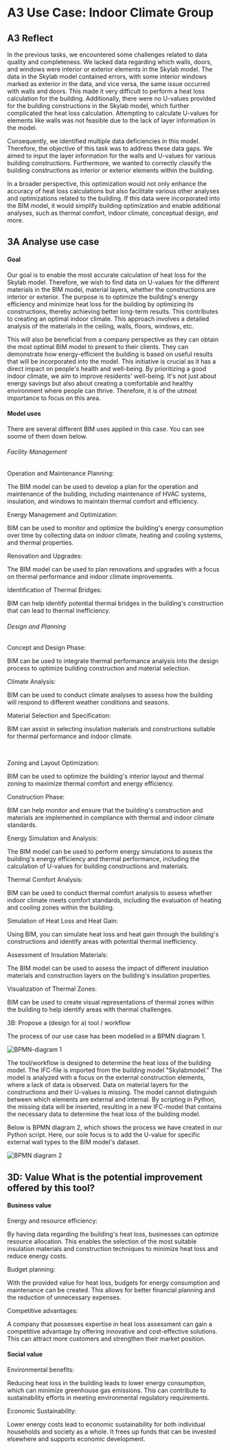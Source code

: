 # A3 Use Case: Indoor Climate Group

## A3 Reflect

In the previous tasks, we encountered some challenges related to data quality and completeness. We lacked data regarding which walls, doors, and windows were interior or exterior elements in the Skylab model. The data in the Skylab model contained errors, with some interior windows marked as exterior in the data, and vice versa, the same issue occurred with walls and doors. This made it very difficult to perform a heat loss calculation for the building. Additionally, there were no U-values provided for the building constructions in the Skylab model, which further complicated the heat loss calculation. Attempting to calculate U-values for elements like walls was not feasible due to the lack of layer information in the model. 

Consequently, we identified multiple data deficiencies in this model. Therefore, the objective of this task was to address these data gaps. We aimed to input the layer information for the walls and U-values for various building constructions. Furthermore, we wanted to correctly classify the building constructions as interior or exterior elements within the building. 

In a broader perspective, this optimization would not only enhance the accuracy of heat loss calculations but also facilitate various other analyses and optimizations related to the building. If this data were incorporated into the BIM model, it would simplify building optimization and enable additional analyses, such as thermal comfort, indoor climate, conceptual design, and more. 

## 3A Analyse use case

#### Goal

Our goal is to enable the most accurate calculation of heat loss for the Skylab model. Therefore, we wish to find data on U-values for the different materials in the BIM model, material layers, whether the constructions are interior or exterior. The purpose is to optimize the building's energy efficiency and minimize heat loss for the building by optimizing its constructions, thereby achieving better long-term results. This contributes to creating an optimal indoor climate. This approach involves a detailed analysis of the materials in the ceiling, walls, floors, windows, etc. 

This will also be beneficial from a company perspective as they can obtain the most optimal BIM model to present to their clients. They can demonstrate how energy-efficient the building is based on useful results that will be incorporated into the model. This initiative is crucial as it has a direct impact on people's health and well-being. By prioritizing a good indoor climate, we aim to improve residents' well-being. It's not just about energy savings but also about creating a comfortable and healthy environment where people can thrive. Therefore, it is of the utmost importance to focus on this area. 

#### Model uses

There are several different BIM uses applied in this case. You can see soome of them down below.  

###### Facility Management

Operation and Maintenance Planning: 

The BIM model can be used to develop a plan for the operation and maintenance of the building, including maintenance of HVAC systems, insulation, and windows to maintain thermal comfort and efficiency. 



Energy Management and Optimization: 

BIM can be used to monitor and optimize the building's energy consumption over time by collecting data on indoor climate, heating and cooling systems, and thermal properties. 



Renovation and Upgrades: 

The BIM model can be used to plan renovations and upgrades with a focus on thermal performance and indoor climate improvements. 



Identification of Thermal Bridges:

BIM can help identify potential thermal bridges in the building's construction that can lead to thermal inefficiency. 



###### Design and Planning

Concept and Design Phase: 

BIM can be used to integrate thermal performance analysis into the design process to optimize building construction and material selection. 



Climate Analysis: 

BIM can be used to conduct climate analyses to assess how the building will respond to different weather conditions and seasons. 



Material Selection and Specification: 

BIM can assist in selecting insulation materials and constructions suitable for thermal performance and indoor climate.

 

Zoning and Layout Optimization: 

BIM can be used to optimize the building's interior layout and thermal zoning to maximize thermal comfort and energy efficiency. 



Construction Phase: 

BIM can help monitor and ensure that the building's construction and materials are implemented in compliance with thermal and indoor climate standards. 



Energy Simulation and Analysis: 

The BIM model can be used to perform energy simulations to assess the building's energy efficiency and thermal performance, including the calculation of U-values for building constructions and materials. 



Thermal Comfort Analysis: 

BIM can be used to conduct thermal comfort analysis to assess whether indoor climate meets comfort standards, including the evaluation of heating and cooling zones within the building. 



Simulation of Heat Loss and Heat Gain: 

Using BIM, you can simulate heat loss and heat gain through the building's constructions and identify areas with potential thermal inefficiency. 



Assessment of Insulation Materials: 

The BIM model can be used to assess the impact of different insulation materials and construction layers on the building's insulation properties. 



Visualization of Thermal Zones: 

BIM can be used to create visual representations of thermal zones within the building to help identify areas with thermal challenges. 



3B: Propose a (design for a) tool / workflow 

The process of our use case has been modelled in a BPMN diagram 1. 

![BPMN-diagram 1](https://github.com/s215270/F23_41934_Advanced_BIM_Group_4/blob/main/A3_OpenBIM_Change/img/BPMN_diagram_1.svg)



The tool/workflow is designed to determine the heat loss of the building model. The IFC-file is imported from the building model "Skylabmodel." The model is analyzed with a focus on the external construction elements, where a lack of data is observed. Data on material layers for the constructions and their U-values is missing. The model cannot distinguish between which elements are external and internal. By scripting in Python, the missing data will be inserted, resulting in a new IFC-model that contains the necessary data to determine the heat loss of the building model. 



Below is BPMN diagram 2, which shows the process we have created in our Python script. Here, our sole focus is to add the U-value for specific external wall types to the BIM model's dataset.

![BPMN diagram 2](A3_OpenBIM_Change/img/BPMN_diagram_2.svg)



## 3D: Value What is the potential improvement offered by this tool?

#### Business value

Energy and resource efficiency: 

By having data regarding the building's heat loss, businesses can optimize resource allocation. This enables the selection of the most suitable insulation materials and construction techniques to minimize heat loss and reduce energy costs. 



Budget planning:

With the provided value for heat loss, budgets for energy consumption and maintenance can be created. This allows for better financial planning and the reduction of unnecessary expenses. 



Competitive advantages:  

A company that possesses expertise in heat loss assessment can gain a competitive advantage by offering innovative and cost-effective solutions. This can attract more customers and strengthen their market position. 



#### Social value

Environmental benefits: 

Reducing heat loss in the building leads to lower energy consumption, which can minimize greenhouse gas emissions. This can contribute to sustainability efforts in meeting environmental regulatory requirements. 



Economic Sustainability: 

Lower energy costs lead to economic sustainability for both individual households and society as a whole. It frees up funds that can be invested elsewhere and supports economic development.
